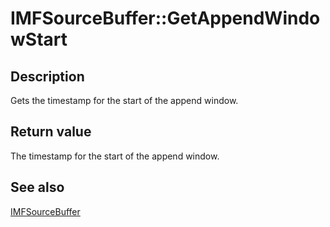 # IMFSourceBuffer::GetAppendWindowStart

## Description

Gets the timestamp for the start of the append window.

## Return value

The timestamp for the start of the append window.

## See also

[IMFSourceBuffer](https://learn.microsoft.com/windows/desktop/api/mfmediaengine/nn-mfmediaengine-imfsourcebuffer)